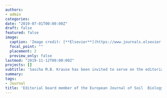```yaml
---
authors:
- admin
categories:
date: "2019-07-01T00:00:00Z"
draft: false
featured: false
image:
  caption: 'Image credit: [**Elsevier**](https://www.journals.elsevier.com/european-journal-of-soil-biology/)'
  focal_point: ""
  placement: 2
  preview_only: false
lastmod: "2019-11-12T00:00:00Z"
projects: []
subtitle: 'Sascha M.B. Krause has been invited to serve on the editorial board of EJSB' 
summary: 
tags:
- Journal
title: 'Editorial board member of the European Journal of Soil  Biology (EJSB)'
---
```

